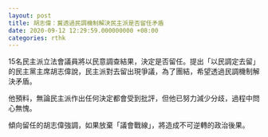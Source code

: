 ```yaml
---
layout: post
title: 胡志偉：冀透過民調機制解決民主派是否留任矛盾
date: 2020-09-12 12:29:59.000000000 +08:00
categories: rthk
---
```


15名民主派立法會議員將以民意調查結果，決定是否留任。提出「以民調定去留」的民主黨主席胡志偉說，民主派對去留出現爭議，為了團結，希望透過民調機制解決矛盾。

他預料，無論民主派作出任何決定都會受到批評，但他已努力減少分歧，過程中問心無愧。

傾向留任的胡志偉強調，如果放棄「議會戰線」，將造成不可逆轉的政治後果。
